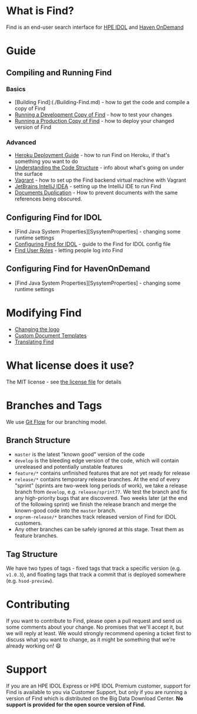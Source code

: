 # What is Find?

Find is an end-user search interface for [HPE IDOL](http://www8.hp.com/uk/en/software-solutions/information-data-analytics-idol/index.html) and [Haven OnDemand](https://www.havenondemand.com)

# Guide

## Compiling and Running Find

### Basics

- [Building Find]:(./Building-Find.md) - how to get the code and compile a copy of Find
- [Running a Development Copy of Find][RunDevFind] - how to test your changes
- [Running a Production Copy of Find][RunProdFind] - how to deploy your changed version of Find

### Advanced
- [Heroku Deployment Guide][HerokuGuide] - how to run Find on Heroku, if that's something you want to do
- [Understanding the Code Structure][CodeStructure] - info about what's going on under the surface
- [Vagrant][Vagrant] - how to set up the Find backend virtual machine with Vagrant
- [JetBrains IntelliJ IDEA][IntelliJ] - setting up the IntelliJ IDE to run Find
- [Documents Duplication][DocumentsDuplication] - How to prevent documents with the same references being obscured.

## Configuring Find for IDOL

- [Find Java System Properties][SysytemProperties] - changing some runtime settings
- [Configuring Find for IDOL][ConfigFind] - guide to the Find for IDOL config file
- [Find User Roles][UserRoles] - letting people log into Find

## Configuring Find for HavenOnDemand

- [Find Java System Properties][SysytemProperties] - changing some runtime settings

# Modifying Find

- [Changing the logo][logo]
- [Custom Document Templates][DocumentTemplates]
- [Translating Find][i18n]

# What license does it use?

The MIT license - see [the license file](https://github.com/hpe-idol/find/blob/master/LICENSE) for details

# Branches and Tags

We use [Git Flow](http://nvie.com/posts/a-successful-git-branching-model/) for our branching model.

## Branch Structure
- `master` is the latest "known good" version of the code
- `develop` is the bleeding edge version of the code, which will contain unreleased and potentially unstable features
- `feature/*` contains unfinished features that are not yet ready for release
- `release/*` contains temporary release branches.  At the end of every "sprint" (sprints are two-week long periods of work), we take a release branch from `develop`, e.g. `release/sprint77`.  We test the branch and fix any high-priority bugs that are discovered.  Two weeks later (at the end of the following sprint) we finish the release branch and merge the known-good code into the `master` branch.
- `onprem-release/*` branches track released version of Find for IDOL customers.
- Any other branches can be safely ignored at this stage.  Treat them as feature branches.

## Tag Structure
We have two types of tags - fixed tags that track a specific version (e.g. `v1.0.3`), and floating tags that track a commit that is deployed somewhere (e.g. `hsod-preview`).

# Contributing
If you want to contribute to Find, please open a pull request and send us some comments about your change.  No promises that we'll accept it, but we will reply at least.  We would strongly recommend opening a ticket first to discuss what you want to change, as it might be something that we're already working on! :smile: 

# Support
If you are an HPE IDOL Express or HPE IDOL Premium customer, support for Find is available to you via Customer Support, but only if you are running a version of Find which is distributed on the Big Data Download Center.  **No support is provided for the open source version of Find.**



[RunDevFind]:(./Running-a-Developmont-Copy-of-Find.md)
[RunProdFind]:(./Running-a-Production-Copy-of-Find.md)
[HerokuGuide]:(./Heroku-Deployment-Guide.md)
[CodeStructure]:(/.Understanding-the-Code-Structure.md)
[Vagrant]:(./Vagrant)
[IntelliJ]:(./JetBrains-IntelliJ-IDEA.md)
[DocumentsDuplication]:(,/Documents-Duplication.md)
[SystemProperties]:(./Documents-Duplication.md)
[ConfigFind]:(./Configuring-Find-for-IDOL.md)
[UserRoles]:(./Find-User-Roles.md)
[logo]:(./Changing-the-logo.md)
[DocumentTemplates]:(./Custom-Document-Templates.md)
[i18n]:(./Translating-Find.md)